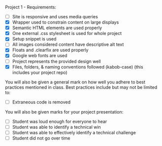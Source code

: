 Project 1 - Requirements:

- [ ] Site is responsive and uses media queries
- [X] Wrapper used to constrain content on large displays
- [X] Semantic HTML elements are used properly
- [X] One external .css stylesheet is used for whole project
- [X] Setup snippet is used
- [ ] All images considered content have descriptive alt text
- [X] Floats and .clearfix are used properly
- [X] Google web fonts are used
- [ ] Project represents the provided design well
- [X] Files, folders, & naming conventions followed (kabob-case) (this includes your project repo)
 
You will also be given a general mark on how well you adhere to best practices mentioned in class. Best practices include but may not be limited to:
- [ ] Extraneous code is removed
 
You will also be given marks for your project presentation:
- [ ] Student was loud enough for everyone to hear
- [ ] Student was able to identify a technical win
- [ ] Student was able to effectively identify a technical challenge
- [ ] Student did not go over time